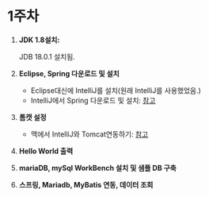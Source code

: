 # 1주차

1. **JDK 1.8설치:**

   JDB 18.0.1 설치됨.

2. **Eclipse, Spring 다운로드 및 설치**
    - Eclipse대신에 IntelliJ를 설치(원래 IntelliJ를 사용했었음.)
    - IntelliJ에서 Spring 다운로드 및 설치: [참고](https://velog.io/@max9106/Spring-Mac%EC%97%90-Spring-%ED%94%84%EB%A1%9C%EC%A0%9D%ED%8A%B8-%EC%83%9D%EC%84%B1%ED%95%98%EA%B8%B0)

3. **톰캣 설정**
    - 맥에서 IntelliJ와 Tomcat연동하기: [참고](https://k-develpoper.tistory.com/152)

4. **Hello World 출력**


5. **mariaDB, mySql WorkBench 설치 및 샘플 DB 구축**


6. **스프링, Mariadb, MyBatis 연동, 데이터 조회**